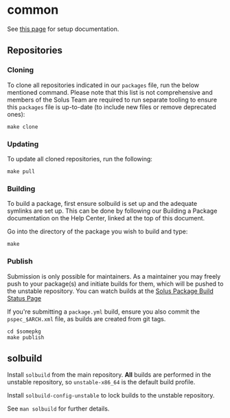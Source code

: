 # common 

See [this page](https://getsol.us/articles/packaging/building-a-package/en/#setting-up-common) for setup documentation.

## Repositories

### Cloning

To clone all repositories indicated in our `packages` file, run the below mentioned command. Please note that this list is not comprehensive and members of the Solus Team are required to run separate tooling to ensure this `packages` file is up-to-date (to include new files or remove deprecated ones):

```
make clone
```

### Updating

To update all cloned repositories, run the following:

```
make pull
```

### Building

To build a package, first ensure solbuild is set up and the adequate symlinks are set up. This can be done by following our Building a Package documentation on the Help Center, linked at the top of this document.

Go into the directory of the package you wish to build and type:

```
make
```

### Publish

Submission is only possible for maintainers. As a maintainer you may freely push to your package(s) and initiate builds for them, which will be pushed to the unstable repository. You can watch builds at the [Solus Package Build Status Page](https://build.getsol.us/)

If you're submitting a `package.yml` build, ensure you also commit the `pspec_$ARCH.xml`
file, as builds are created from git tags.

```
cd $somepkg
make publish
```

## solbuild

Install `solbuild` from the main repository. **All** builds are performed in the unstable repository, so `unstable-x86_64` is the default build profile.

Install `solbuild-config-unstable` to lock builds to the unstable repository.

See `man solbuild` for further details.
